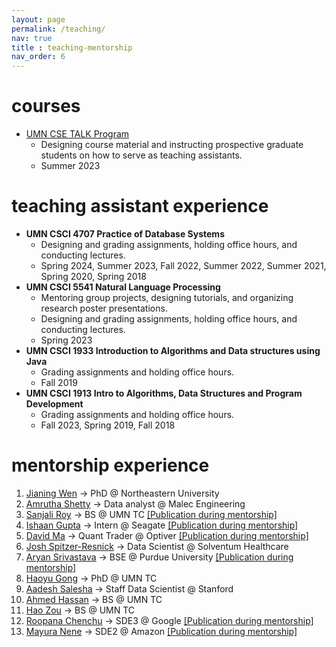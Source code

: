 ```yaml
---
layout: page
permalink: /teaching/
nav: true
title : teaching-mentorship
nav_order: 6
---
```


# courses
-  [UMN CSE TALK Program](https://cei.umn.edu/programs/international-teaching-assistant-ita-program/cse-talk-teaching-and-language-kick)
    * Designing course material and instructing prospective graduate students on how to serve as teaching assistants.
    * Summer 2023  

# teaching assistant experience

-  **UMN CSCI 4707 Practice of Database Systems**
    * Designing and grading assignments, holding office hours, and conducting lectures.
    * Spring 2024, Summer 2023, Fall 2022, Summer 2022, Summer 2021, Spring 2020, Spring 2018
-  **UMN CSCI 5541 Natural Language Processing**
    * Mentoring group projects, designing tutorials, and organizing research poster presentations.
    * Designing and grading assignments, holding office hours, and conducting lectures.
    * Spring 2023
-  **UMN CSCI 1933 Introduction to Algorithms and Data structures using Java**  
    * Grading assignments and holding office hours.
    * Fall 2019
-  **UMN CSCI 1913 Intro to Algorithms, Data Structures and Program Development** 
    * Grading assignments and holding office hours.
    * Fall 2023, Spring 2019, Fall 2018    

# mentorship experience
1. [Jianing Wen](jianingwen.github.io/) -> PhD @ Northeastern University 
2. [Amrutha Shetty](https://amruthashetty3899.wixsite.com/amruthaslittleworld) -> Data analyst @ Malec Engineering
3. [Sanjali Roy](https://github.com/sanjaliroy) -> BS @ UMN TC [[Publication during mentorship]](https://arxiv.org/pdf/2401.14698)
4. [Ishaan Gupta](https://ishaang-1.github.io/portfolio/) -> Intern @ Seagate [[Publication during mentorship]](https://aclanthology.org/2024.findings-naacl.34/)
5. [David Ma](https://www.linkedin.com/in/david-ma-8551b39b/) -> Quant Trader @ Optiver [[Publication during mentorship]](https://aclanthology.org/2023.findings-acl.243/)
6. [Josh Spitzer-Resnick](https://www.linkedin.com/in/joshspitzerresnick/) -> Data Scientist @ Solventum Healthcare
7. [Aryan Srivastava](https://www.linkedin.com/in/aryan-srivastava-9b1664185/) -> BSE @ Purdue University [[Publication during mentorship]](https://cse.umn.edu/cs/feature-stories/public-insights-covid19-vaccination-using-exploratory-and-sentiment-analysis)
9. [Haoyu Gong](https://www.linkedin.com/in/haoyu-gong-14abb8203/) -> PhD @ UMN TC
10. [Aadesh Salesha](https://www.linkedin.com/in/aadesh-salecha/) -> Staff Data Scientist @ Stanford
11. [Ahmed Hassan](https://cse.umn.edu/college/alumni/cse-mentor-program) -> BS @ UMN TC
12. [Hao Zou](https://haozou-official.github.io/) -> BS @ UMN TC
13. [Roopana Chenchu](https://www.linkedin.com/in/roopana-vuppalapati-chenchu-b5871458/) -> SDE3 @ Google [[Publication during mentorship]](https://aclanthology.org/2022.wnut-1.19.pdf)
14. [Mayura Nene](https://www.linkedin.com/in/mayura-nene/) -> SDE2 @ Amazon [[Publication during mentorship]](https://www.proquest.com/openview/c037a7dcf06919d66de63c37f9abac79/1?pq-origsite=gscholar&cbl=40231)
